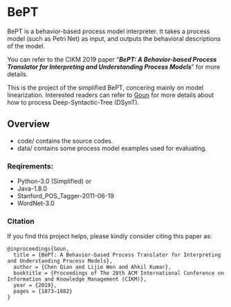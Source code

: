 # BePT

BePT is a behavior-based process model interpreter. It takes a process model (such as Petri Net) as input, and outputs the behavioral descriptions of the model.

You can refer to the CIKM 2019 paper “***BePT: A Behavior-based Process Translator for Interpreting and Understanding Process Models***” for more details.

This is the project of the simplified BePT, concering mainly on model linearization. Interested readers can refer to [Goun](https://github.com/qianc62/Goun "Goun") for more details about how to process Deep-Syntactic-Tree (DSynT).

## Overview

- code/ 
  contains the source codes.
- data/ 
  contains some process model examples used for evaluating.

### Reqirements:

* Python-3.0 (Simplified)
or
* Java-1.8.0 
* Stanford_POS_Tagger-2011-06-19
* WordNet-3.0

### Citation

If you find this project helps, please kindly consider citing this paper as:

```
@inproceedings{Goun,
  title = {BePT: A Behavior-based Process Translator for Interpreting and Understanding Process Models},
  author = {Chen Qian and Lijie Wen and Ahkil Kumar},
  booktitle = {Proceedings of The 28th ACM International Conference on Information and Knowledge Management (CIKM)},
  year = {2019},
  pages = {1873–1882}
}
```
